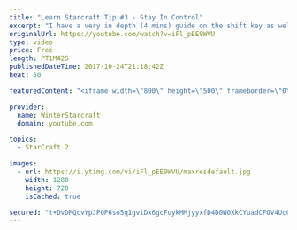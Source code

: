 ```yaml
---
title: "Learn Starcraft Tip #3 - Stay In Control"
excerpt: "I have a very in depth (4 mins) guide on the shift key as well here https://www.youtube.com/watch?v=7x9pHr544oY"
originalUrl: https://youtube.com/watch?v=iFl_pEE9WVU
type: video
price: Free
length: PT1M42S
publishedDateTime: 2017-10-24T21:18:42Z
heat: 50

featuredContent: "<iframe width=\"800\" height=\"500\" frameborder=\"0\" src=\"https://www.youtube.com/embed/iFl_pEE9WVU\" allow=\"accelerometer; autoplay; encrypted-media; gyroscope; picture-in-picture\" allowfullscreen></iframe>"

provider:
  name: WinterStarcraft
  domain: youtube.com

topics:
  - StarCraft 2

images:
  - url: https://i.ytimg.com/vi/iFl_pEE9WVU/maxresdefault.jpg
    width: 1280
    height: 720
    isCached: true

secured: "t+DvDMQcvYpJPQP6so5q1gviDx6gcFuykMMjyyxfD4D0W0XkCYuadCFOV4UcCKjh9eLPZNpuzueWa22VbzidU6dAxopZnSjyE6tAKClDKoVSR1PMDqXeTgfoYh6F7ROlR5zZ/0jewUNpFxQt2nFlnh2F3izZrNwtadXmFwRlAdz+LWH+6pmQoP/+xHaPxB7biRLCoZwrxKahhh957D8TtvEmUxtCn8iU/v1wNnyUaYxJ7nu7aixTF8/CSgNpejVkkIvKY8/6p4rogb7DMS4++9EOx9J1Z4aXtgR6htiEV6h88QPohcEpQJcOErPMv0VoMHx4zf0OTS5WOqywIhG/lDiNJDIarGGIs2nf/zDUmXwUtSWeSA+ZcWWWwWBzS+Hx/UW6tX0PikMVN8qeaRwTzTpm3NER/xHdV4bnYu7XYyk=;0RvYDr2Z2jefHEGK5xXBug=="
---
```



